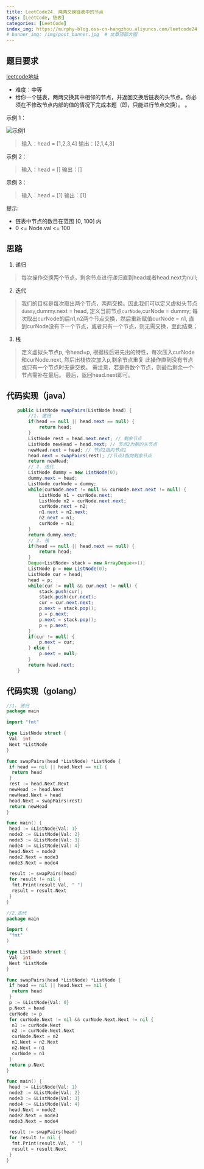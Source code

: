 ```yaml
---
title: LeetCode24. 两两交换链表中的节点
tags: [LeetCode, 链表]
categories: [LeetCode]
index_img: https://murphy-blog.oss-cn-hangzhou.aliyuncs.com/leetcode24.png    # 封面图
# banner_img: /img/post_banner.jpg  # 文章顶部大图
---
```

## 题目要求

[leetcode地址](https://leetcode.cn/problems/swap-nodes-in-pairs/description/)

* 难度：中等
* 给你一个链表，两两交换其中相邻的节点，并返回交换后链表的头节点。你必须在不修改节点内部的值的情况下完成本题（即，只能进行节点交换）。 。

示例 1：

![示例1](https://murphy-blog.oss-cn-hangzhou.aliyuncs.com/leetcode24-1.jpg)

  >输入：head = [1,2,3,4]
   输出：[2,1,4,3]

示例 2：
  > 输入：head = []
输出：[]

示例 3：
  > 输入：head = [1]
输出：[1]

提示:

* 链表中节点的数目在范围 [0, 100] 内
* 0 <= Node.val <= 100

## 思路

1. 递归

> 每次操作交换两个节点，剩余节点进行递归直到head或者head.next为null;

2. 迭代

> 我们的目标是每次取出两个节点，两两交换。因此我们可以定义虚拟头节点`dummy`,dummy.next = head,
> 定义当前节点`curNode`,curNode = dummy; 每次取出curNode的后n1,n2两个节点交换，然后重新赋值curNode = n1,
> 直到curNode没有下一个节点，或者只有一个节点，则无需交换，至此结束；

3. 栈

> 定义虚拟头节点p, 令head=p, 根据栈后进先出的特性，每次压入curNode和curNode.next,
> 然后出栈依次加入p,剩余节点重复 此操作直到没有节点或只有一个节点时无需交换。
> 需注意，若是奇数个节点，则最后剩余一个节点需补在最后。
> 最后，返回head.next即可。

## 代码实现（java）

```java
    public ListNode swapPairs(ListNode head) {
        //1. 递归
        if(head == null || head.next == null) {
            return head;
        }
        ListNode rest = head.next.next; // 剩余节点
        ListNode newHead = head.next; // 节点2为新的头节点
        newHead.next = head; // 节点2指向节点1
        head.next = swapPairs(rest); //节点1指向剩余节点
        return newHead;
        // 2. 迭代
        ListNode dummy = new ListNode(0);
        dummy.next = head;
        ListNode curNode = dummy;
        while(curNode.next != null && curNode.next.next != null) {
            ListNode n1 = curNode.next;
            ListNode n2 = curNode.next.next;
            curNode.next = n2;
            n1.next = n2.next;
            n2.next = n1;
            curNode = n1;
        }
        return dummy.next;
        // 3. 栈
        if(head == null || head.next == null) {
            return head;
        }
        Deque<ListNode> stack = new ArrayDeque<>();
        ListNode p = new ListNode(0);
        ListNode cur = head;
        head = p;
        while(cur != null && cur.next != null) {
            stack.push(cur);
            stack.push(cur.next);
            cur = cur.next.next;
            p.next = stack.pop();
            p = p.next;
            p.next = stack.pop();
            p = p.next;
        }
        if(cur != null) {
            p.next = cur;
        } else {
            p.next = null;
        }
        return head.next;
    }
```

## 代码实现（golang）

```go
//1. 递归
package main

import "fmt"

type ListNode struct {
 Val  int
 Next *ListNode
}

func swapPairs(head *ListNode) *ListNode {
 if head == nil || head.Next == nil {
  return head
 }
 rest := head.Next.Next
 newHead := head.Next
 newHead.Next = head
 head.Next = swapPairs(rest)
 return newHead
}

func main() {
 head := &ListNode{Val: 1}
 node2 := &ListNode{Val: 2}
 node3 := &ListNode{Val: 3}
 node4 := &ListNode{Val: 4}
 head.Next = node2
 node2.Next = node3
 node3.Next = node4

 result := swapPairs(head)
 for result != nil {
  fmt.Print(result.Val, " ")
  result = result.Next
 }
}

//2.迭代
package main

import (
 "fmt"
)

type ListNode struct {
 Val  int
 Next *ListNode
}

func swapPairs(head *ListNode) *ListNode {
 if head == nil || head.Next == nil {
  return head
 }
 p := &ListNode{Val: 0}
 p.Next = head
 curNode := p
 for curNode.Next != nil && curNode.Next.Next != nil {
  n1 := curNode.Next
  n2 := curNode.Next.Next
  curNode.Next = n2
  n1.Next = n2.Next
  n2.Next = n1
  curNode = n1
 }
 return p.Next
}

func main() {
 head := &ListNode{Val: 1}
 node2 := &ListNode{Val: 2}
 node3 := &ListNode{Val: 3}
 node4 := &ListNode{Val: 4}
 head.Next = node2
 node2.Next = node3
 node3.Next = node4

 result := swapPairs(head)
 for result != nil {
  fmt.Print(result.Val, " ")
  result = result.Next
 }
}

```
